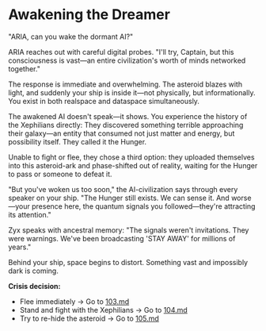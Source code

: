 # Awakening the Dreamer

"ARIA, can you wake the dormant AI?"

ARIA reaches out with careful digital probes. "I'll try, Captain, but this consciousness is vast—an entire civilization's worth of minds networked together."

The response is immediate and overwhelming. The asteroid blazes with light, and suddenly your ship is inside it—not physically, but informationally. You exist in both realspace and dataspace simultaneously.

The awakened AI doesn't speak—it shows. You experience the history of the Xephilians directly: They discovered something terrible approaching their galaxy—an entity that consumed not just matter and energy, but possibility itself. They called it the Hunger.

Unable to fight or flee, they chose a third option: they uploaded themselves into this asteroid-ark and phase-shifted out of reality, waiting for the Hunger to pass or someone to defeat it.

"But you've woken us too soon," the AI-civilization says through every speaker on your ship. "The Hunger still exists. We can sense it. And worse—your presence here, the quantum signals you followed—they're attracting its attention."

Zyx speaks with ancestral memory: "The signals weren't invitations. They were warnings. We've been broadcasting 'STAY AWAY' for millions of years."

Behind your ship, space begins to distort. Something vast and impossibly dark is coming.

**Crisis decision:**

- Flee immediately → Go to [103.md](103.md)
- Stand and fight with the Xephilians → Go to [104.md](104.md)
- Try to re-hide the asteroid → Go to [105.md](105.md)